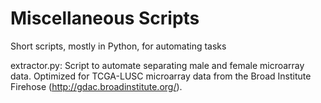 # Miscellaneous Scripts
Short scripts, mostly in Python, for automating tasks

extractor.py: Script to automate separating male and female microarray data. Optimized for TCGA-LUSC microarray data from the Broad Institute Firehose (http://gdac.broadinstitute.org/). 
